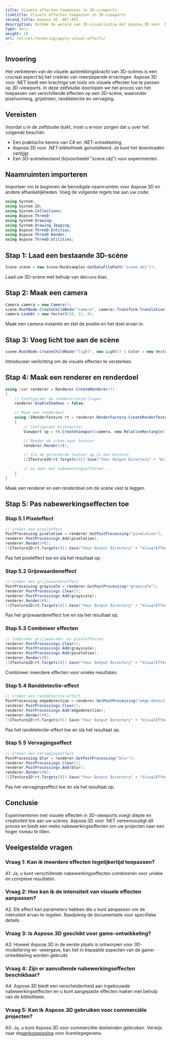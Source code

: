 ```yaml
---
title: Visuele effecten toepassen in 3D-viewports
linktitle: Visuele effecten toepassen in 3D-viewports
second_title: Aspose.3D .NET-API
description: Ontdek de wereld van 3D-visualisatie met Aspose.3D voor .NET. Leer hoe u boeiende visuele effecten op uw scènes kunt toepassen met behulp van stapsgewijze zelfstudies. Verbeter uw projecten met pixelvorming, grijstinten, randdetectie en vervagingseffecten.
type: docs
weight: 10
url: /nl/net/rendering/apply-visual-effects/
---
```

## Invoering

Het verbeteren van de visuele aantrekkingskracht van 3D-scènes is een cruciaal aspect bij het creëren van meeslepende ervaringen. Aspose.3D voor .NET biedt een krachtige set tools om visuele effecten toe te passen op 3D-viewports. In deze zelfstudie doorlopen we het proces van het toepassen van verschillende effecten op een 3D-scène, waaronder pixelvorming, grijstinten, randdetectie en vervaging.

## Vereisten

Voordat u in de zelfstudie duikt, moet u ervoor zorgen dat u over het volgende beschikt:

- Een praktische kennis van C# en .NET-ontwikkeling.
-  Aspose.3D voor .NET-bibliotheek geïnstalleerd. Je kunt het downloaden van[hier](https://releases.aspose.com/3d/net/).
- Een 3D-scènebestand (bijvoorbeeld "scene.obj") voor experimenten.

## Naamruimten importeren

Importeer om te beginnen de benodigde naamruimten voor Aspose.3D en andere afhankelijkheden. Voeg de volgende regels toe aan uw code:

```csharp
using System;
using System.IO;
using System.Collections;
using Aspose.ThreeD;
using System.Drawing;
using System.Drawing.Imaging;
using Aspose.ThreeD.Entities;
using Aspose.ThreeD.Render;
using Aspose.ThreeD.Utilities;
```

## Stap 1: Laad een bestaande 3D-scène

```csharp
Scene scene = new Scene(RunExamples.GetDataFilePath("scene.obj"));
```

 Laad uw 3D-scène met behulp van de`Scene` klas.

## Stap 2: Maak een camera

```csharp
Camera camera = new Camera();
scene.RootNode.CreateChildNode("camera", camera).Transform.Translation = new Vector3(2, 44, 66);
camera.LookAt = new Vector3(50, 12, 0);
```

Maak een camera-instantie en stel de positie en het doel ervan in.

## Stap 3: Voeg licht toe aan de scène

```csharp
scene.RootNode.CreateChildNode("light", new Light() { Color = new Vector3(Color.White), LightType = LightType.Point }).Transform.Translation = new Vector3(26, 57, 43);
```

Introduceer verlichting om de visuele effecten te versterken.

## Stap 4: Maak een renderer en renderdoel

```csharp
using (var renderer = Renderer.CreateRenderer())
{
    // Configureer de rendererinstellingen
    renderer.EnableShadows = false;

    // Maak een renderdoel
    using (IRenderTexture rt = renderer.RenderFactory.CreateRenderTexture(new RenderParameters(), 1, 1024, 1024))
    {
        // Configureer kijkvenster
        Viewport vp = rt.CreateViewport(camera, new RelativeRectangle() { ScaleWidth = 1, ScaleHeight = 1 });

        // Render de scène naar textuur
        renderer.Render(rt);

        // Sla de gerenderde textuur op in een bestand
        ((ITexture2D)rt.Targets[0]).Save("Your Output Directory" + "Original_viewport_out.png", ImageFormat.Png);

        // Ga door met nabewerkingseffecten...
    }
}
```

Maak een renderer en een renderdoel om de scène vast te leggen.

## Stap 5: Pas nabewerkingseffecten toe

### Stap 5.1 Pixeleffect

```csharp
// Creëer een pixeleffect
PostProcessing pixelation = renderer.GetPostProcessing("pixelation");
renderer.PostProcessings.Add(pixelation);
renderer.Render(rt);
((ITexture2D)rt.Targets[0]).Save("Your Output Directory" + "VisualEffect_pixelation_out.png", ImageFormat.Png);
```

Pas het pixeleffect toe en sla het resultaat op.

### Stap 5.2 Grijswaardeneffect

```csharp
// Creëer een grijswaardeneffect
PostProcessing grayscale = renderer.GetPostProcessing("grayscale");
renderer.PostProcessings.Clear();
renderer.PostProcessings.Add(grayscale);
renderer.Render(rt);
((ITexture2D)rt.Targets[0]).Save("Your Output Directory" + "VisualEffect_grayscale_out.png", ImageFormat.Png);
```

Pas het grijswaardeneffect toe en sla het resultaat op.

### Stap 5.3 Combineer effecten

```csharp
// Combineer grijswaarden- en pixeleffecten
renderer.PostProcessings.Clear();
renderer.PostProcessings.Add(grayscale);
renderer.PostProcessings.Add(pixelation);
renderer.Render(rt);
((ITexture2D)rt.Targets[0]).Save("Your Output Directory" + "VisualEffect_grayscale+pixelation_out.png", ImageFormat.Png);
```

Combineer meerdere effecten voor unieke resultaten.

### Stap 5.4 Randdetectie-effect

```csharp
// Creëer een randdetectie-effect
PostProcessing edgedetection = renderer.GetPostProcessing("edge-detection");
renderer.PostProcessings.Clear();
renderer.PostProcessings.Add(edgedetection);
renderer.Render(rt);
((ITexture2D)rt.Targets[0]).Save("Your Output Directory" + "VisualEffect_edgedetection_out.png", ImageFormat.Png);
```

Pas het randdetectie-effect toe en sla het resultaat op.

### Stap 5.5 Vervagingseffect

```csharp
// Creëer een vervagingseffect
PostProcessing blur = renderer.GetPostProcessing("blur");
renderer.PostProcessings.Clear();
renderer.PostProcessings.Add(blur);
renderer.Render(rt);
((ITexture2D)rt.Targets[0]).Save("Your Output Directory" + "VisualEffect_blur_out.png", ImageFormat.Png);
```

Pas het vervagingseffect toe en sla het resultaat op.

## Conclusie

Experimenteren met visuele effecten in 3D-viewports voegt diepte en creativiteit toe aan uw scènes. Aspose.3D voor .NET vereenvoudigt dit proces en biedt een reeks nabewerkingseffecten om uw projecten naar een hoger niveau te tillen.

## Veelgestelde vragen

### Vraag 1: Kan ik meerdere effecten tegelijkertijd toepassen?

A1: Ja, u kunt verschillende nabewerkingseffecten combineren voor unieke en complexe resultaten.

### Vraag 2: Hoe kan ik de intensiteit van visuele effecten aanpassen?

A2: Elk effect kan parameters hebben die u kunt aanpassen om de intensiteit ervan te regelen. Raadpleeg de documentatie voor specifieke details.

### Vraag 3: Is Aspose.3D geschikt voor game-ontwikkeling?

A3: Hoewel Aspose.3D in de eerste plaats is ontworpen voor 3D-modellering en -weergave, kan het in bepaalde aspecten van de game-ontwikkeling worden gebruikt.

### Vraag 4: Zijn er aanvullende nabewerkingseffecten beschikbaar?

A4: Aspose.3D biedt een verscheidenheid aan ingebouwde nabewerkingseffecten en u kunt aangepaste effecten maken met behulp van de bibliotheek.

### Vraag 5: Kan ik Aspose.3D gebruiken voor commerciële projecten?

 A5: Ja, u kunt Aspose.3D voor commerciële doeleinden gebruiken. Verwijs naar de[aankooppagina](https://purchase.aspose.com/buy) voor licentiegegevens.